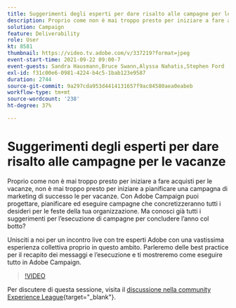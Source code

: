 ```yaml
---
title: Suggerimenti degli esperti per dare risalto alle campagne per le vacanze
description: Proprio come non è mai troppo presto per iniziare a fare acquisti per le vacanze, non è mai troppo presto per iniziare a pianificare una campagna di marketing di successo le per vacanze. Con Adobe Campaign puoi progettare, pianificare ed eseguire campagne che concretizzeranno tutti i desideri per le feste della tua organizzazione. Ma conosci già tutti i suggerimenti per l’esecuzione di campagne per concludere l’anno col botto? Unisciti a noi per un incontro live con tre esperti Adobe con una vastissima esperienza collettiva proprio in questo ambito. Parleremo delle best practice per il recapito dei messaggi e l’esecuzione e ti mostreremo come eseguire tutto in Adobe Campaign.
solution: Campaign
feature: Deliverability
role: User
kt: 8581
thumbnail: https://video.tv.adobe.com/v/337219?format=jpeg
event-start-time: 2021-09-22 09:00-7
event-guests: Sandra Hausmann,Bruce Swann,Alyssa Nahatis,Stephen Ford
exl-id: f31c00e6-0981-4224-b4c5-1bab123e9587
duration: 2744
source-git-commit: 9a297cda953d4414131657f9ac84580aea0eabeb
workflow-type: tm+mt
source-wordcount: '238'
ht-degree: 37%

---
```


# Suggerimenti degli esperti per dare risalto alle campagne per le vacanze

Proprio come non è mai troppo presto per iniziare a fare acquisti per le vacanze, non è mai troppo presto per iniziare a pianificare una campagna di marketing di successo le per vacanze. Con Adobe Campaign puoi progettare, pianificare ed eseguire campagne che concretizzeranno tutti i desideri per le feste della tua organizzazione. Ma conosci già tutti i suggerimenti per l’esecuzione di campagne per concludere l’anno col botto?

Unisciti a noi per un incontro live con tre esperti Adobe con una vastissima esperienza collettiva proprio in questo ambito. Parleremo delle best practice per il recapito dei messaggi e l’esecuzione e ti mostreremo come eseguire tutto in Adobe Campaign.

>[!VIDEO](https://video.tv.adobe.com/v/337219/?quality=12&learn=on)

Per discutere di questa sessione, visita il [discussione nella community Experience League](https://experienceleaguecommunities.adobe.com/t5/adobe-campaign-classic/questions-and-discussion-for-experience-league-live-ep-3-expert/td-p/425205){target="_blank"}.
